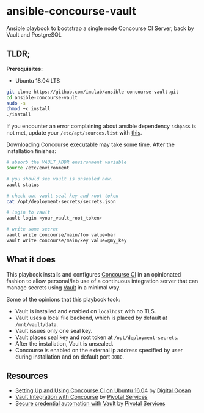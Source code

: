 # ansible-concourse-vault
Ansible playbook to bootstrap a single node Concourse CI Server, back by Vault and PostgreSQL

## TLDR;

**Prerequisites:**
- Ubuntu 18.04 LTS

```bash
git clone https://github.com/imulab/ansible-concourse-vault.git
cd ansible-concourse-vault
sudo -s
chmod +x install
./install
```

If you encounter an error complaining about ansible dependency `sshpass` is not met, update your `/etc/apt/sources.list` with [this](https://gist.github.com/jackw1111/d31140946901fab417131ff4d9ae92e3).

Downloading Concourse executable may take some time. After the installation finishes:

```bash
# absorb the VAULT_ADDR environment variable
source /etc/environment

# you should see vault is unsealed now.
vault status 							

# check out vault seal key and root token	
cat /opt/deployment-secrets/secrets.json

# login to vault
vault login <your_vault_root_token>

# write some secret
vault write concourse/main/foo value=bar
vault write concourse/main/key value=@my_key
```

## What it does

This playbook installs and configures [Concourse CI](https://concourse-ci.org) in an opinionated fashion to allow personal/lab use of a continuous integration server that can manage secrets using [Vault](https://www.vaultproject.io) in a minimal way.

Some of the opinions that this playbook took:
- Vault is installed and enabled on `localhost` with no TLS.
- Vault uses a local file backend, which is placed by default at `/mnt/vault/data`.
- Vault issues only one seal key.
- Vault places seal key and root token at `/opt/deployment-secrets`.
- After the installation, Vault is unsealed.
- Concourse is enabled on the external ip address specified by user during installation and on default port `8080`.

## Resources

- [Setting Up and Using Concourse CI on Ubuntu 16.04](https://www.digitalocean.com/community/tutorial_series/setting-up-and-using-concourse-ci-on-ubuntu-16-04) by [Digital Ocean](https://www.digitalocean.com)
- [Vault Integration with Concourse](https://github.com/pivotalservices/concourse-pipeline-samples/tree/master/concourse-pipeline-patterns/vault-integration) by [Pivotal Services](https://github.com/pivotalservices)
- [Secure credential automation with Vault](https://github.com/pivotal-cf/pcf-pipelines/blob/master/docs/vault-integration.md) by [Pivotal Services](https://github.com/pivotalservices)